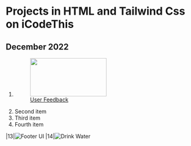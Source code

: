 # Projects in HTML and Tailwind Css on iCodeThis

## December 2022

<ol>
  <li>
  <figure>
    <img src="https://shismqklzntzxworibfn.supabase.co/storage/v1/object/public/previews/920e3b06-f7f5-498f-8be5-d58ecbebcb20.png"
       width="200" height="100">
    <figcaption><a href="https://www.icodethis.com/submissions/11861" target="_blank">User Feedback</a></figcaption>
</figure> </li>
  <li>Second item</li>
  <li>Third item</li>
  <li>Fourth item</li>
</ol>

|13|![Footer UI](https://icodethis.com/images/projects/footer_ui.png)
|14|![Drink Water](https://i.ibb.co/g4HcR4q/Screenshot-2023-05-29-at-22-12-07.png/300/300)

